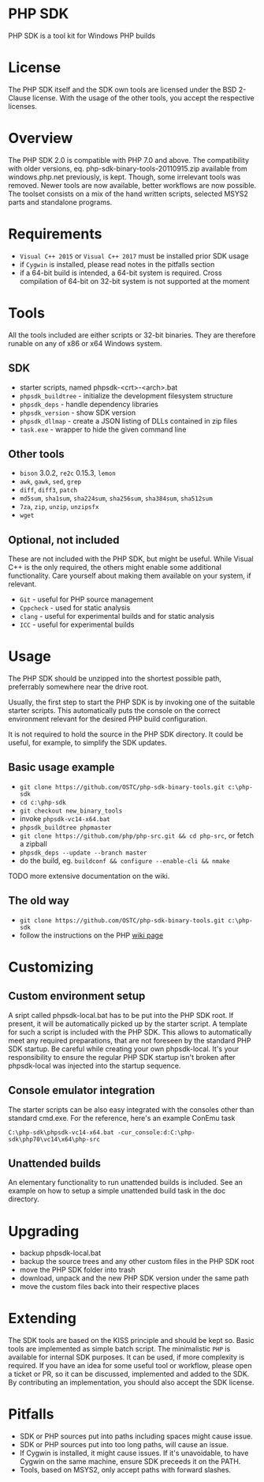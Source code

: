 # PHP SDK

PHP SDK is a tool kit for Windows PHP builds

# License

The PHP SDK itself and the SDK own tools are licensed under the BSD 2-Clause license. With the usage of the other tools, you accept the respective licenses.

# Overview

The PHP SDK 2.0 is compatible with PHP 7.0 and above. The compatibility with older versions, eq. php-sdk-binary-tools-20110915.zip available from windows.php.net previously, is kept. Though, some irrelevant tools was removed. Newer tools are now available, better workflows are now possible. The toolset consists on a mix of the hand written scripts, selected MSYS2 parts and standalone programs.

# Requirements

- `Visual C++ 2015` or `Visual C++ 2017` must be installed prior SDK usage
- if `Cygwin` is installed, please read notes in the pitfalls section
- if a 64-bit build is intended, a 64-bit system is required. Cross compilation of 64-bit on 32-bit system is not supported at the moment

# Tools

All the tools included are either scripts or 32-bit binaries. They are therefore runable on any of x86 or x64 Windows system.

## SDK

- starter scripts, named phpsdk-&lt;crt&gt;-&lt;arch&gt;.bat
- `phpsdk_buildtree` - initialize the development filesystem structure
- `phpsdk_deps`      - handle dependency libraries
- `phpsdk_version`   - show SDK version
- `phpsdk_dllmap`    - create a JSON listing of DLLs contained in zip files
- `task.exe`         - wrapper to hide the given command line

## Other tools

- `bison` 3.0.2, `re2c` 0.15.3, `lemon`
- `awk`, `gawk`, `sed`, `grep`
- `diff`, `diff3`, `patch`
- `md5sum`, `sha1sum`, `sha224sum`, `sha256sum`, `sha384sum`, `sha512sum`
- `7za`, `zip`, `unzip`, `unzipsfx`
- `wget`

## Optional, not included

These are not included with the PHP SDK, but might be useful. While Visual C++ is the only required, the others might enable some additional functionality. Care yourself about making them available on your system, if relevant.

- `Git`        - useful for PHP source management
- `Cppcheck`   - used for static analysis
- `clang`      - useful for experimental builds and for static analysis
- `ICC`        - useful for experimental builds

# Usage

The PHP SDK should be unzipped into the shortest possible path, preferrably somewhere near the drive root.

Usually, the first step to start the PHP SDK is by invoking one of the suitable starter scripts. This automatically puts the console on the correct environment relevant for the desired PHP build configuration.

It is not required to hold the source in the PHP SDK directory. It could be useful, for example, to simplify the SDK updates.

## Basic usage example

- `git clone https://github.com/OSTC/php-sdk-binary-tools.git c:\php-sdk`
- `cd c:\php-sdk`
- `git checkout new_binary_tools`
- invoke `phpsdk-vc14-x64.bat`
- `phpsdk_buildtree phpmaster`
- `git clone https://github.com/php/php-src.git && cd php-src`, or fetch a zipball
- `phpsdk_deps --update --branch master`
- do the build, eg. `buildconf && configure --enable-cli && nmake`

TODO more extensive documentation on the wiki.

## The old way

- `git clone https://github.com/OSTC/php-sdk-binary-tools.git c:\php-sdk`
- follow the instructions on the PHP [wiki page](https://wiki.php.net/internals/windows/stepbystepbuild "PHP wiki page")

# Customizing

## Custom environment setup

A sript called phpsdk-local.bat has to be put into the PHP SDK root. If present, it will be automatically picked up by the starter script. A template for such a script is included with the PHP SDK. This allows to automatically meet any required preparations, that are not foreseen by the standard PHP SDK startup. Be careful while creating your own phpsdk-local. It's your responsibility to ensure the regular PHP SDK startup isn't broken after phpsdk-local was injected into the startup sequence.

## Console emulator integration

The starter scripts can be also easy integrated with the consoles other than standard cmd.exe. For the reference, here's an example ConEmu task

`C:\php-sdk\phpsdk-vc14-x64.bat -cur_console:d:C:\php-sdk\php70\vc14\x64\php-src`

## Unattended builds

An elementary functionality to run unattended builds is included. See an example on how to setup a simple unattended build task in the doc directory.

# Upgrading

- backup phpsdk-local.bat
- backup the source trees and any other custom files in the PHP SDK root
- move the PHP SDK folder into trash
- download, unpack and the new PHP SDK version under the same path
- move the custom files back into their respective places

# Extending

The SDK tools are based on the KISS principle and should be kept so. Basic tools are implemented as simple batch script. The minimalistic `PHP` is available for internal SDK purposes. It can be used, if more complexity is required. If you have an idea for some useful tool or workflow, please open a ticket or PR, so it can be discussed, implemented and added to the SDK. By contributing an implementation, you should also accept the SDK license.

# Pitfalls

- SDK or PHP sources put into paths including spaces might cause issue.
- SDK or PHP sources put into too long paths, will cause an issue.
- If Cygwin is installed, it might cause issues. If it's unavoidable, to have Cygwin on the same machine, ensure SDK preceeds it on the PATH.
- Tools, based on MSYS2, only accept paths with forward slashes.

